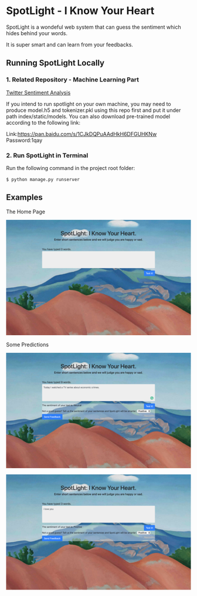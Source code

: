 # SpotLight - I Know Your Heart

SpotLight is a wondeful web system that can guess the sentiment which hides behind your words.

It is super smart and can learn from your feedbacks.

## Running SpotLight Locally

### 1. Related Repository - Machine Learning Part

[Twitter Sentiment Analysis](https://github.com/ZhangYW18/AppliedTextMining)

If you intend to run spotlight on your own machine, you may need to produce model.h5 and tokenizer.pkl using this repo first and put it under path index/static/models. You can also download pre-trained model according to the following link:

Link:https://pan.baidu.com/s/1CJkDQPuAAdHkH6DFGUHKNw  
Password:1qay

### 2. Run SpotLight in Terminal
Run the following command in the project root folder:
```shell script
$ python manage.py runserver
```



## Examples

The Home Page

![index](./docs/images/index.png)

Some Predictions

![neutral](./docs/images/neutral.png)

![positive](./docs/images/positive.png)
